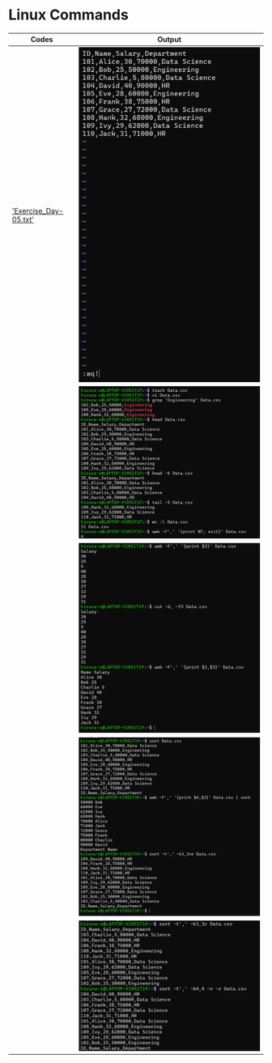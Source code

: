 # Linux Commands

  | Codes | Output |
  |-------|--------|
  |['Exercise_Day-05.txt'](./Codes/Exercise_Day-05.txt)|![1.png](./Outputs/1.png)|
  | |![2.png](./Outputs/2.png)|
  | |![3.png](./Outputs/3.png)|
  | |![4.png](./Outputs/4.png)|
  | |![5.png](./Outputs/5.png)|
